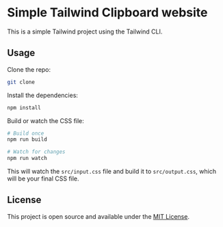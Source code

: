 # Simple Tailwind Clipboard website

This is a simple Tailwind project using the Tailwind CLI.

## Usage

Clone the repo:

```bash
git clone
```

Install the dependencies:

```bash
npm install
```

Build or watch the CSS file:

```bash
# Build once
npm run build

# Watch for changes
npm run watch
```

This will watch the `src/input.css` file and build it to `src/output.css`, which will be your final CSS file.

## License

This project is open source and available under the [MIT License](LICENSE).
